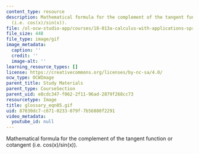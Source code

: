 ```yaml
---
content_type: resource
description: Mathematical formula for the complement of the tangent function or cotangent
  (i.e. cos(x)/sin(x)).
file: /ol-ocw-studio-app/courses/18-013a-calculus-with-applications-spring-2005/87630dc7c6710233079f7b56880f2291_glossary_eqn05.gif
file_size: 448
file_type: image/gif
image_metadata:
  caption: ''
  credit: ''
  image-alt: ''
learning_resource_types: []
license: https://creativecommons.org/licenses/by-nc-sa/4.0/
ocw_type: OCWImage
parent_title: Study Materials
parent_type: CourseSection
parent_uid: e8cdc347-f062-2f11-96ad-2879f268cc73
resourcetype: Image
title: glossary_eqn05.gif
uid: 87630dc7-c671-0233-079f-7b56880f2291
video_metadata:
  youtube_id: null
---
```

Mathematical formula for the complement of the tangent function or cotangent (i.e. cos(x)/sin(x)).